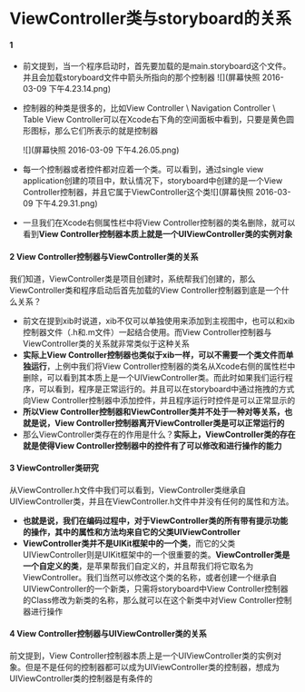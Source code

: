 # ViewController类与storyboard的关系
#### 1
- 前文提到，当一个程序启动时，首先要加载的是main.storyboard这个文件。并且会加载storyboard文件中箭头所指向的那个控制器
![](屏幕快照 2016-03-09 下午4.23.14.png)
- 控制器的种类是很多的，比如View Controller \ Navigation Controller \ Table View Controller可以在Xcode右下角的空间面板中看到，只要是黄色圆形图标，那么它们所表示的就是控制器

  ![](屏幕快照 2016-03-09 下午4.26.05.png) 
- 每一个控制器或者控件都对应着一个类。可以看到，通过single view application创建的项目中，默认情况下，storyboard中创建的是一个View Controller控制器，并且它属于ViewController这个类![](屏幕快照 2016-03-09 下午4.29.31.png)
- 一旦我们在Xcode右侧属性栏中将View Controller控制器的类名删除，就可以看到**View Controller控制器本质上就是一个UIViewController类的实例对象**

#### 2 View Controller控制器与ViewController类的关系
我们知道，ViewController类是项目创建时，系统帮我们创建的，那么ViewController类和程序启动后首先加载的View Controller控制器到底是一个什么关系？
- 前文在提到xib时说道，xib不仅可以单独使用来添加到主视图中，也可以和xib控制器文件（.h和.m文件）一起结合使用。而View Controller控制器与ViewController类的关系就非常类似于这种关系
- **实际上View Controller控制器也类似于xib一样，可以不需要一个类文件而单独运行**，上例中我们将View Controller控制器的类名从Xcode右侧的属性栏中删除，可以看到其本质上是一个UIViewController类。而此时如果我们运行程序，可以看到，程序是正常运行的。并且可以在storyboard中通过拖拽的方式向View Controller控制器中添加控件，并且程序运行时控件是可以正常显示的
- **所以View Controller控制器和ViewController类并不处于一种对等关系，也就是说，View Controller控制器离开ViewController类是可以正常运行的**
- 那么ViewController类存在的作用是什么？**实际上，ViewController类的存在就是使得View Controller控制器中的控件有了可以修改和进行操作的能力**

#### 3 ViewController类研究
从ViewController.h文件中我们可以看到，ViewController类继承自UIViewController类，并且在ViewController.h文件中并没有任何的属性和方法。
- **也就是说，我们在编码过程中，对于ViewController类的所有带有提示功能的操作，其中的属性和方法均来自它的父类UIViewController**
- **ViewController类并不是UIKit框架中的一个类**，而它的父类UIViewController则是UIKit框架中的一个很重要的类。**ViewController类是一个自定义的类**，是苹果帮我们自定义的，并且帮我们将它取名为ViewController。我们当然可以修改这个类的名称，或者创建一个继承自UIViewController的一个新类，只需将storyboard中View Controller控制器的Class修改为新类的名称，那么就可以在这个新类中对View Controller控制器进行操作

#### 4 View Controller控制器与UIViewController类的关系
前文提到，View Controller控制器本质上是一个UIViewController类的实例对象。但是不是任何的控制器都可以成为UIViewController类的控制器，想成为UIViewController类的控制器是有条件的
